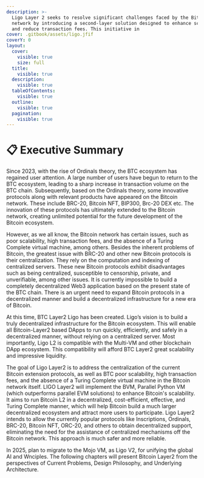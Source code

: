 ```yaml
---
description: >-
  Ligo Layer 2 seeks to resolve significant challenges faced by the Bitcoin
  network by introducing a second-layer solution designed to enhance scalability
  and reduce transaction fees. This initiative in
cover: .gitbook/assets/ligo.jfif
coverY: 0
layout:
  cover:
    visible: true
    size: full
  title:
    visible: true
  description:
    visible: true
  tableOfContents:
    visible: true
  outline:
    visible: true
  pagination:
    visible: true
---
```


# 📋 Executive Summary

Since 2023, with the rise of Ordinals theory, the BTC ecosystem has regained user attention. A large number of users have begun to return to the BTC ecosystem, leading to a sharp increase in transaction volume on the BTC chain. Subsequently, based on the Ordinals theory, some innovative protocols along with relevant products have appeared on the Bitcoin network. These include BRC-20, Bitcoin NFT, BIP300, Brc-20 DEX etc. The innovation of these protocols has ultimately extended to the Bitcoin network, creating unlimited potential for the future development of the Bitcoin ecosystem.

&#x20;     However, as we all know, the Bitcoin network has certain issues, such as poor scalability, high transaction fees, and the absence of a Turing Complete virtual machine, among others. Besides the inherent problems of Bitcoin, the greatest issue with BRC-20 and other new Bitcoin protocols is their centralization. They rely on the computation and indexing of centralized servers. These new Bitcoin protocols exhibit disadvantages such as being centralized, susceptible to censorship, private, and unverifiable, among other issues. It is currently impossible to build a completely decentralized Web3 application based on the present state of the BTC chain. There is an urgent need to expand Bitcoin protocols in a decentralized manner and build a decentralized infrastructure for a new era of Bitcoin.

&#x20;       At this time, BTC Layer2 Ligo has been created. Ligo’s vision is to build a truly decentralized infrastructure for the Bitcoin ecosystem. This will enable all Bitcoin-Layer2 based DApps to run quickly, efficiently, and safely in a decentralized manner, without relying on a centralized server. Most importantly, Ligo L2 is compatible with the Multi-VM and other blockchain DApp ecosystem. This compatibility will afford BTC Layer2 great scalability and impressive liquidity.

The goal of Ligo Layer2 is to address the centralization of the current Bitcoin extension protocols, as well as BTC poor scalability, high transaction fees, and the absence of a Turing Complete virtual machine in the Bitcoin network itself. LIGO Layer2 will implement the BVM, Parallel Python VM (which outperforms parallel EVM solutions) to enhance Bitcoin's scalability. It aims to run Bitcoin L2 in a decentralized, cost-efficient, effective, and Turing Complete manner, which will help Bitcoin build a much larger decentralized ecosystem and attract more users to participate. Ligo Layer2 intends to allow the currently popular protocols like Inscriptions, Ordinals, BRC-20, Bitcoin NFT, ORC-20, and others to obtain decentralized support, eliminating the need for the assistance of centralized mechanisms off the Bitcoin network. This approach is much safer and more reliable.

In 2025, plan to migrate to the Mojo VM, as Ligo V2, for unifying the global AI and Wnciples. The following chapters will present Bitcoin Layer2 from the perspectives of Current Problems, Design Philosophy, and Underlying Architecture.
